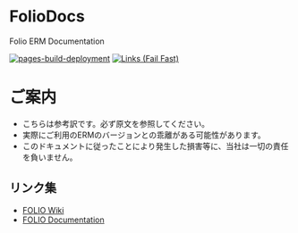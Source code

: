 # FolioDocs
Folio ERM Documentation

[![pages-build-deployment](https://github.com/EBSCO-Japan/FolioDocs/actions/workflows/pages/pages-build-deployment/badge.svg)](https://github.com/EBSCO-Japan/FolioDocs/actions/workflows/pages/pages-build-deployment)
[![Links (Fail Fast)](https://github.com/EBSCO-Japan/FolioDocs/actions/workflows/links-fail-fast.yml/badge.svg)](https://github.com/EBSCO-Japan/FolioDocs/actions/workflows/links-fail-fast.yml)

# ご案内
* こちらは参考訳です。必ず原文を参照してください。
* 実際にご利用のERMのバージョンとの乖離がある可能性があります。
* このドキュメントに従ったことにより発生した損害等に、当社は一切の責任を負いません。

## リンク集
* [FOLIO Wiki](https://wiki.folio.org/)
* [FOLIO Documentation](https://docs.folio.org/)
